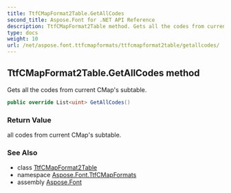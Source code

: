 ```yaml
---
title: TtfCMapFormat2Table.GetAllCodes
second_title: Aspose.Font for .NET API Reference
description: TtfCMapFormat2Table method. Gets all the codes from current CMaps subtable
type: docs
weight: 10
url: /net/aspose.font.ttfcmapformats/ttfcmapformat2table/getallcodes/
---
```

## TtfCMapFormat2Table.GetAllCodes method

Gets all the codes from current CMap's subtable.

```csharp
public override List<uint> GetAllCodes()
```

### Return Value

all codes from current CMap's subtable.

### See Also

* class [TtfCMapFormat2Table](../)
* namespace [Aspose.Font.TtfCMapFormats](../../../aspose.font.ttfcmapformats/)
* assembly [Aspose.Font](../../../)


